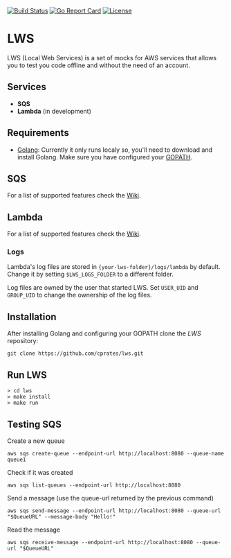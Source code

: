 [![Build Status](https://travis-ci.com/cprates/lws.svg?token=xhTpgcEXoSMvxWuq6XB2&branch=master)](https://travis-ci.com/cprates/lws)
[![Go Report Card](https://goreportcard.com/badge/github.com/cprates/lws)](https://goreportcard.com/report/github.com/cprates/lws)
[![License](https://img.shields.io/badge/license-Apache%202-blue.svg)](https://github.com/cprates/lws/blob/master/LICENSE)

# LWS
LWS (Local Web Services) is a set of mocks for AWS services that allows you to test you code offline
and without the need of an account.

## Services

* **SQS**
* **Lambda** (in development)

## Requirements
* [Golang](https://golang.org/doc/install): Currently it only runs localy so, you'll need to
download and install Golang. Make sure you have configured your [GOPATH](https://github.com/golang/go/wiki/SettingGOPATH).

## SQS
For a list of supported features check the [Wiki](https://github.com/cprates/lws/wiki/LSQS).

## Lambda
For a list of supported features check the [Wiki](https://github.com/cprates/lws/wiki/LLambda).

### Logs
Lambda's log files are stored in ```{your-lws-folder}/logs/lambda``` by default. Change it by setting
```$LWS_LOGS_FOLDER``` to a different folder.

Log files are owned by the user that started LWS. Set ```USER_UID``` and ```GROUP_UID``` to change the 
ownership of the log files.


## Installation
After installing Golang and configuring your GOPATH clone the *LWS* repository:
```
git clone https://github.com/cprates/lws.git
```

## Run LWS
```
> cd lws
> make install
> make run
```

## Testing SQS
Create a new queue
```
aws sqs create-queue --endpoint-url http://localhost:8080 --queue-name queue1
```

Check if it was created
```
aws sqs list-queues --endpoint-url http://localhost:8080
```

Send a message (use the queue-url returned by the previous command)
```
aws sqs send-message --endpoint-url http://localhost:8080 --queue-url "$QueueURL" --message-body "Hello!"
```

Read the message
```
aws sqs receive-message --endpoint-url http://localhost:8080 --queue-url "$QueueURL"
```